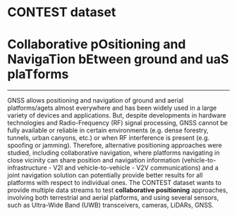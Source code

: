 # CONTEST dataset
# Collaborative pOsitioning and NavigaTion bEtween ground and uaS plaTforms
---
GNSS allows positioning and navigation of ground and aerial platforms/agets almost everywhere and has been widely used in a large variety of devices and applications.
But, despite developments in hardware technologies and Radio-Frequency (RF) signal processing, GNSS cannot be fully available or reliable in certain environments (e.g. dense forestry, tunnels, urban canyons, etc.) or when RF interference is present (e.g. spoofing or jamming).
Therefore, alternative positioning approaches were studied, including collaborative navigation, where platforms navigating in close vicinity can share position and navigation information (vehicle-to-infrastructure - V2I and vehicle-to-vehicle - V2V communications) and a joint navigation solution can potentially provide better results for all platforms with respect to individual ones.
The CONTEST dataset wants to provide multiple data streams to test <b>collaborative positioning</b> approaches, involving both terrestrial and aerial platforms, and using several sensors, such as Ultra-Wide Band (UWB) transceivers, cameras, LiDARs, GNSS.
